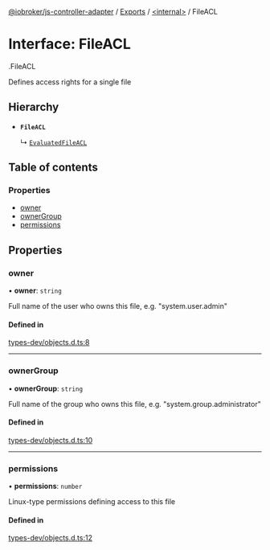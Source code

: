 [@iobroker/js-controller-adapter](../README.md) / [Exports](../modules.md) / [<internal\>](../modules/internal_.md) / FileACL

# Interface: FileACL

[<internal>](../modules/internal_.md).FileACL

Defines access rights for a single file

## Hierarchy

- **`FileACL`**

  ↳ [`EvaluatedFileACL`](internal_.EvaluatedFileACL.md)

## Table of contents

### Properties

- [owner](internal_.FileACL.md#owner)
- [ownerGroup](internal_.FileACL.md#ownergroup)
- [permissions](internal_.FileACL.md#permissions)

## Properties

### owner

• **owner**: `string`

Full name of the user who owns this file, e.g. "system.user.admin"

#### Defined in

[types-dev/objects.d.ts:8](https://github.com/ioBroker/ioBroker.js-controller/blob/d3b924cd/packages/types-dev/objects.d.ts#L8)

___

### ownerGroup

• **ownerGroup**: `string`

Full name of the group who owns this file, e.g. "system.group.administrator"

#### Defined in

[types-dev/objects.d.ts:10](https://github.com/ioBroker/ioBroker.js-controller/blob/d3b924cd/packages/types-dev/objects.d.ts#L10)

___

### permissions

• **permissions**: `number`

Linux-type permissions defining access to this file

#### Defined in

[types-dev/objects.d.ts:12](https://github.com/ioBroker/ioBroker.js-controller/blob/d3b924cd/packages/types-dev/objects.d.ts#L12)
